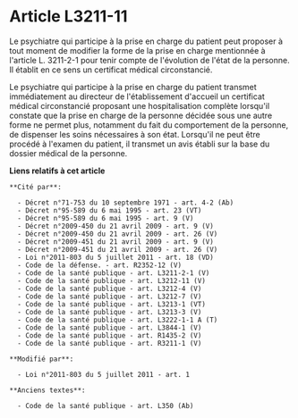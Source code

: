 # Article L3211-11

Le psychiatre qui participe à la prise en charge du patient peut proposer à tout moment de modifier la forme de la prise en
charge mentionnée à l'article L. 3211-2-1 pour tenir compte de l'évolution de l'état de la personne. Il établit en ce sens un
certificat médical circonstancié. 

Le psychiatre qui participe à la prise en charge du patient transmet immédiatement au directeur de l'établissement d'accueil
un certificat médical circonstancié proposant une hospitalisation complète lorsqu'il constate que la prise en charge de la
personne décidée sous une autre forme ne permet plus, notamment du fait du comportement de la personne, de dispenser les
soins nécessaires à son état. Lorsqu'il ne peut être procédé à l'examen du patient, il transmet un avis établi sur la base du
dossier médical de la personne.

**Liens relatifs à cet article**

	**Cité par**:

	  - Décret n°71-753 du 10 septembre 1971 - art. 4-2 (Ab)
	  - Décret n°95-589 du 6 mai 1995 - art. 23 (VT)
	  - Décret n°95-589 du 6 mai 1995 - art. 9 (V)
	  - Décret n°2009-450 du 21 avril 2009 - art. 9 (V)
	  - Décret n°2009-450 du 21 avril 2009 - art. 26 (V)
	  - Décret n°2009-451 du 21 avril 2009 - art. 9 (V)
	  - Décret n°2009-451 du 21 avril 2009 - art. 26 (V)
	  - Loi n°2011-803 du 5 juillet 2011 - art. 18 (VD)
	  - Code de la défense. - art. R2352-12 (V)
	  - Code de la santé publique - art. L3211-2-1 (V)
	  - Code de la santé publique - art. L3212-11 (V)
	  - Code de la santé publique - art. L3212-4 (V)
	  - Code de la santé publique - art. L3212-7 (V)
	  - Code de la santé publique - art. L3213-1 (VT)
	  - Code de la santé publique - art. L3213-3 (V)
	  - Code de la santé publique - art. L3222-1-1 A (T)
	  - Code de la santé publique - art. L3844-1 (V)
	  - Code de la santé publique - art. R1435-2 (V)
	  - Code de la santé publique - art. R3211-1 (V)

	**Modifié par**:

	  - Loi n°2011-803 du 5 juillet 2011 - art. 1

	**Anciens textes**:

	  - Code de la santé publique - art. L350 (Ab)
